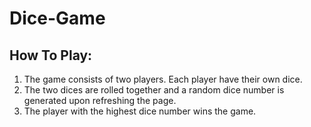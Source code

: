 # Dice-Game

## How To Play:
1. The game consists of two players. Each player have their own dice.
2. The two dices are rolled together and a random dice number is generated upon refreshing the page.
3. The player with the highest dice number wins the game.


